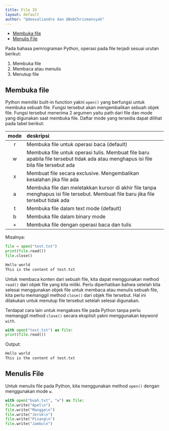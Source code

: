 ```yaml
---
title: File IO
layout: default
author: "@deovaliandro dan @BobChrismansyah"
---
```


- [Membuka file](#membuka-file)
- [Menulis File](#menulis-file)

Pada bahasa pemrograman Python, operasi pada file
terjadi sesuai urutan berikut:

1. Membuka file
2. Membaca atau menulis
3. Menutup file

## Membuka file

Python memiliki built-in function yakni `open()` yang berfungsi untuk membuka
sebuah file. Fungsi tersebut akan mengembalikan sebuah objek file. Fungsi
tersebut menerima 2 argumen yaitu path dari file dan mode yang digunakan saat
membuka file. Daftar mode yang tersedia dapat dilihat pada tabel berikut:

| mode | deskripsi                                                                 |
|:----:|:--------------------------------------------------------------------------|
| r    | Membuka file untuk operasi baca (default)                                 |
| w    | Membuka file untuk operasi tulis. Membuat file baru apabila file tersebut tidak ada atau menghapus isi file bila file tersebut ada |
| x    | Membuat file secara exclusive. Mengembalikan kesalahan jika file ada      |
| a    | Membuka file dan meletakkan kursor di akhir file tanpa menghapus isi file tersebut. Membuat file baru jika file tersebut tidak ada |
| t    | Membuka file dalam text mode (default)                                    |
| b    | Membuka file dalam binary mode                                            |
| +    | Membuka file dengan operasi baca dan tulis                                |

Misalnya:

```python
file = open("test.txt")
print(file.read())
file.close()
```

```bash
Hello world
This is the content of test.txt
```

Untuk membaca konten dari sebuah file, kita dapat menggunakan method `read()`
dari objek file yang kita miliki. Perlu diperhatikan bahwa setelah kita selesai
menggunakan objek file untuk membaca atau menulis sebuah file, kita perlu
memanggil method `close()` dari objek file tersebut. Hal ini dilakukan untuk
menutup file tersebut setelah selesai digunakan.

Terdapat cara lain untuk mengakses file pada Python tanpa perlu memanggil method
`close()` secara eksplisit yakni menggunakan keyword `with`.

```python
with open("test.txt") as file:
print(file.read())
```

Output:

```bash
Hello world
This is the content of test.txt
```

## Menulis File

Untuk menulis file pada Python, kita menggunakan method `open()` dengan
menggunakan mode `w`.

```python
with open("buah.txt", "w") as file:
file.write("Apel\n")
file.write("Mangga\n")
file.write("Jeruk\n")
file.write("Pisang\n")
file.write("Jambu\n")
```
